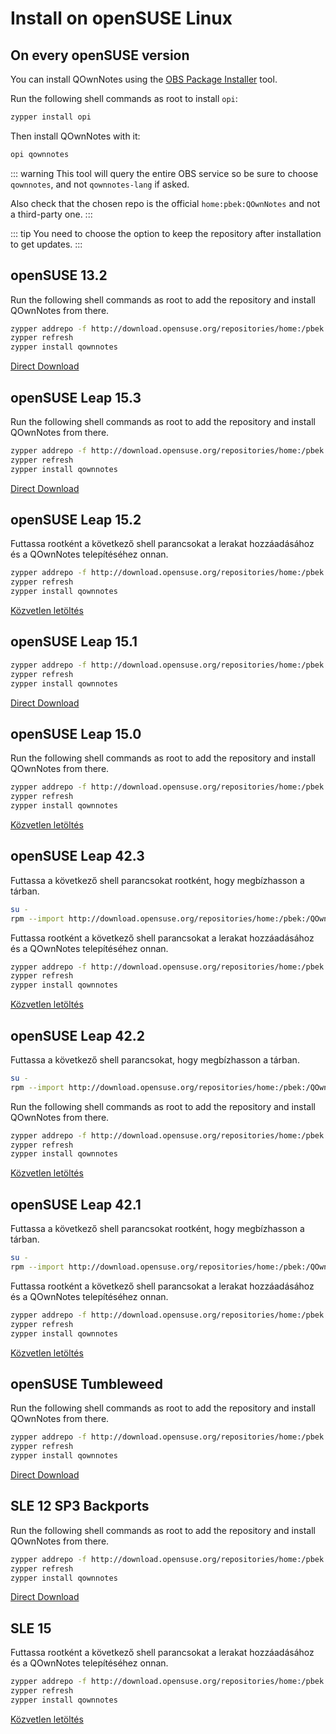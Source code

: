 # Install on openSUSE Linux

<installation-opensuse/>

<!-- <Content :page-key="getPageKey($site.pages, '/installation/ubuntu.md')" /> -->


## On every openSUSE version

You can install QOwnNotes using the [OBS Package Installer](https://github.com/openSUSE/opi) tool.

Run the following shell commands as root to install `opi`:

```bash
zypper install opi
```

Then install QOwnNotes with it:

```bash
opi qownnotes
```

::: warning This tool will query the entire OBS service so be sure to choose `qownnotes`, and not `qownnotes-lang` if asked.

Also check that the chosen repo is the official `home:pbek:QOwnNotes` and not a third-party one. :::

::: tip You need to choose the option to keep the repository after installation to get updates. :::

## openSUSE 13.2

Run the following shell commands as root to add the repository and install QOwnNotes from there.

```bash
zypper addrepo -f http://download.opensuse.org/repositories/home:/pbek:/QOwnNotes/openSUSE_13.2/home:pbek:QOwnNotes.repo
zypper refresh
zypper install qownnotes
```

[Direct Download](https://build.opensuse.org/package/binaries/home:pbek:QOwnNotes/desktop/openSUSE_13.2)

## openSUSE Leap 15.3

Run the following shell commands as root to add the repository and install QOwnNotes from there.

```bash
zypper addrepo -f http://download.opensuse.org/repositories/home:/pbek:/QOwnNotes/openSUSE_Leap_15.3/home:pbek:QOwnNotes.repo
zypper refresh
zypper install qownnotes
```

[Direct Download](https://build.opensuse.org/package/binaries/home:pbek:QOwnNotes/desktop/openSUSE_Leap_15.3)

## openSUSE Leap 15.2

Futtassa rootként a következő shell parancsokat a lerakat hozzáadásához és a QOwnNotes telepítéséhez onnan.

```bash
zypper addrepo -f http://download.opensuse.org/repositories/home:/pbek:/QOwnNotes/openSUSE_Leap_15.2/home:pbek:QOwnNotes.repo
zypper refresh
zypper install qownnotes
```

[Közvetlen letöltés](https://build.opensuse.org/package/binaries/home:pbek:QOwnNotes/desktop/openSUSE_Leap_15.2)

## openSUSE Leap 15.1

```bash
zypper addrepo -f http://download.opensuse.org/repositories/home:/pbek:/QOwnNotes/openSUSE_Leap_15.1/home:pbek:QOwnNotes.repo
zypper refresh
zypper install qownnotes
```

[Direct Download](https://build.opensuse.org/package/binaries/home:pbek:QOwnNotes/desktop/openSUSE_Leap_15.1)

## openSUSE Leap 15.0

Run the following shell commands as root to add the repository and install QOwnNotes from there.

```bash
zypper addrepo -f http://download.opensuse.org/repositories/home:/pbek:/QOwnNotes/openSUSE_Leap_15.0/home:pbek:QOwnNotes.repo
zypper refresh
zypper install qownnotes
```

[Közvetlen letöltés](https://build.opensuse.org/package/binaries/home:pbek:QOwnNotes/desktop/openSUSE_Leap_15.0)

## openSUSE Leap 42.3

Futtassa a következő shell parancsokat rootként, hogy megbízhasson a tárban.

```bash
su -
rpm --import http://download.opensuse.org/repositories/home:/pbek:/QOwnNotes/openSUSE_Leap_42.3/repodata/repomd.xml.key
```

Futtassa rootként a következő shell parancsokat a lerakat hozzáadásához és a QOwnNotes telepítéséhez onnan.

```bash
zypper addrepo -f http://download.opensuse.org/repositories/home:/pbek:/QOwnNotes/openSUSE_Leap_42.3/home:pbek:QOwnNotes.repo
zypper refresh
zypper install qownnotes
```

[Közvetlen letöltés](https://build.opensuse.org/package/binaries/home:pbek:QOwnNotes/desktop/openSUSE_Leap_42.3)

## openSUSE Leap 42.2

Futtassa a következő shell parancsokat, hogy megbízhasson a tárban.

```bash
su -
rpm --import http://download.opensuse.org/repositories/home:/pbek:/QOwnNotes/openSUSE_Leap_42.2/repodata/repomd.xml.key
```

Run the following shell commands as root to add the repository and install QOwnNotes from there.

```bash
zypper addrepo -f http://download.opensuse.org/repositories/home:/pbek:/QOwnNotes/openSUSE_Leap_42.2/home:pbek:QOwnNotes.repo
zypper refresh
zypper install qownnotes
```

[Közvetlen letöltés](https://build.opensuse.org/package/binaries/home:pbek:QOwnNotes/desktop/openSUSE_Leap_42.2)

## openSUSE Leap 42.1

Futtassa a következő shell parancsokat rootként, hogy megbízhasson a tárban.

```bash
su -
rpm --import http://download.opensuse.org/repositories/home:/pbek:/QOwnNotes/openSUSE_Leap_42.1/repodata/repomd.xml.key
```

Futtassa rootként a következő shell parancsokat a lerakat hozzáadásához és a QOwnNotes telepítéséhez onnan.

```bash
zypper addrepo -f http://download.opensuse.org/repositories/home:/pbek:/QOwnNotes/openSUSE_Leap_42.1/home:pbek:QOwnNotes.repo
zypper refresh
zypper install qownnotes
```

[Közvetlen letöltés](https://build.opensuse.org/package/binaries/home:pbek:QOwnNotes/desktop/openSUSE_Leap_42.1)

## openSUSE Tumbleweed

Run the following shell commands as root to add the repository and install QOwnNotes from there.

```bash
zypper addrepo -f http://download.opensuse.org/repositories/home:/pbek:/QOwnNotes/openSUSE_Tumbleweed/home:pbek:QOwnNotes.repo
zypper refresh
zypper install qownnotes
```

[Direct Download](https://build.opensuse.org/package/binaries/home:pbek:QOwnNotes/desktop/openSUSE_Tumbleweed)


## SLE 12 SP3 Backports

Run the following shell commands as root to add the repository and install QOwnNotes from there.

```bash
zypper addrepo -f http://download.opensuse.org/repositories/home:/pbek:/QOwnNotes/SLE_12_SP3_Backports/home:pbek:QOwnNotes.repo
zypper refresh
zypper install qownnotes
```

[Direct Download](https://build.opensuse.org/package/binaries/home:pbek:QOwnNotes/desktop/SLE_12_SP3_Backports)

## SLE 15

Futtassa rootként a következő shell parancsokat a lerakat hozzáadásához és a QOwnNotes telepítéséhez onnan.

```bash
zypper addrepo -f http://download.opensuse.org/repositories/home:/pbek:/QOwnNotes/SLE_15/home:pbek:QOwnNotes.repo
zypper refresh
zypper install qownnotes
```

[Közvetlen letöltés](https://build.opensuse.org/package/binaries/home:pbek:QOwnNotes/desktop/SLE_15)
